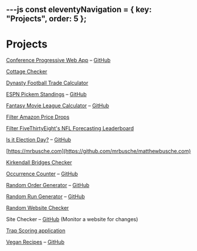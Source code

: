 ---js
const eleventyNavigation = {
	key: "Projects",
	order: 5
};
---

# Projects

[Conference Progressive Web App](https://mrbusche.com/pwa) &#8211; [GitHub](https://github.com/mrbusche/conferencePWA)

[Cottage Checker](https://github.com/mrbusche/cottage-checker)

[Dynasty Football Trade Calculator](https://dynastytradecalc.com/)

[ESPN Pickem Standings](http://espn-pickem.s3-website.us-east-2.amazonaws.com/?groupId=222632) &#8211; [GitHub](https://github.com/mrbusche/espn-pickem-standings)

[Fantasy Movie League Calculator](https://fmlcalculator.netlify.app/) &#8211; [GitHub](https://github.com/mrbusche/fmlCalculator/)

[Filter Amazon Price Drops](https://github.com/mrbusche/amazonPriceDrops)

[Filter FiveThirtyEight's NFL Forecasting Leaderboard](https://538-leaderboard.netlify.app/)

[Is it Election Day?](https://isitelectionday.com/) &#8211; [GitHub](https://github.com/mrbusche/isItElectionDay)

[https://mrbusche.com](https://github.com/mrbusche/matthewbusche.com)

[Kirkendall Bridges Checker](https://github.com/mrbusche/kirkendall-bridges-checker)

[Occurrence Counter](https://occurrencecounter.netlify.app/) &#8211; [GitHub](https://github.com/mrbusche/occurrenceCounter)

[Random Order Generator](https://randomordergenerator.netlify.app/) &#8211; [GitHub](https://github.com/mrbusche/randomOrder)

[Random Run Generator](https://random-run-generator.netlify.app/) &#8211; [GitHub](https://github.com/mrbusche/random-run-generator)

[Random Website Checker](https://github.com/mrbusche/random-website-checker)

Site Checker &#8211; [GitHub](https://github.com/mrbusche/site-checker) (Monitor a website for changes)

[Trap Scoring application](https://github.com/mrbusche/trap-scoring)

[Vegan Recipes](https://veganrecipes.netlify.app) &#8211; [GitHub](https://github.com/mrbusche/recipesapp)
